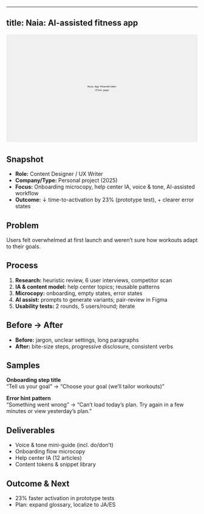 
---
title: Naia: AI-assisted fitness app
---

<link rel="stylesheet" href="/style.css">

![Naia screens](images/flow.png)

## Snapshot
- **Role:** Content Designer / UX Writer  
- **Company/Type:** Personal project (2025)  
- **Focus:** Onboarding microcopy, help center IA, voice & tone, AI-assisted workflow  
- **Outcome:** ↓ time-to-activation by 23% (prototype test), + clearer error states

## Problem
Users felt overwhelmed at first launch and weren’t sure how workouts adapt to their goals.

## Process
1. **Research:** heuristic review, 6 user interviews, competitor scan  
2. **IA & content model:** help center topics; reusable patterns  
3. **Microcopy:** onboarding, empty states, error states  
4. **AI assist:** prompts to generate variants; pair-review in Figma  
5. **Usability tests:** 2 rounds, 5 users/round; iterate

## Before → After
- **Before:** jargon, unclear settings, long paragraphs  
- **After:** bite-size steps, progressive disclosure, consistent verbs

## Samples
**Onboarding step title**  
“Tell us your goal” → “Choose your goal (we’ll tailor workouts)”

**Error hint pattern**  
“Something went wrong” → “Can’t load today’s plan. Try again in a few minutes or view yesterday’s plan.”

## Deliverables
- Voice & tone mini-guide (incl. do/don’t)  
- Onboarding flow microcopy  
- Help center IA (12 articles)  
- Content tokens & snippet library

## Outcome & Next
- 23% faster activation in prototype tests  
- Plan: expand glossary, localize to JA/ES
